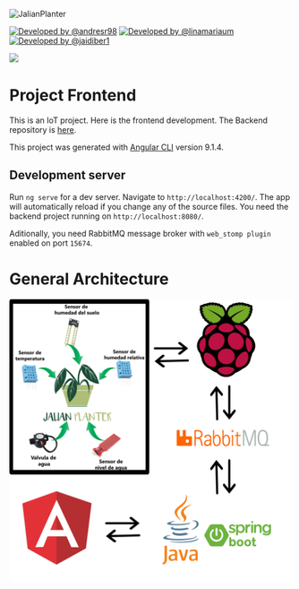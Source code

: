 ![JalianPlanter](https://github.com/linamariaum/jalian-planter-frontend/blob/develop/src/assets/dise%C3%B1o-de-marca/LetraJalianPlanter(Verde).png)


[![Developed by @andresr98](https://img.shields.io/badge/developed%20by-%40andresr98-52C9D5.svg  "Andrés Ruíz Graciano")](https://github.com/andresr98)
[![Developed by @linamariaum](https://img.shields.io/badge/developed%20by-%40linamariaum-E482AF.svg  "Lina María Uribe")](https://github.com/linamariaum)
[![Developed by @jaidiber1](https://img.shields.io/badge/developed%20by-%40jaidiber1-88DF60.svg  "Jaidiber Vanegas Cataño")](https://github.com/jaidiber1)

<img src="https://github.com/linamariaum/jalian-planter-frontend/blob/develop/src/assets/dise%C3%B1o-de-marca/Logo.png" width="200">

# Project Frontend

This is an IoT project. Here is the frontend development. 
The Backend repository is [here](https://github.com/andresr98/jalian-planter-backend).

This project was generated with [Angular CLI](https://github.com/angular/angular-cli) version 9.1.4.

## Development server

Run `ng serve` for a dev server. Navigate to `http://localhost:4200/`. The app will automatically reload if you change any of the source files. You need the backend project running on `http://localhost:8080/`.

Aditionally, you need RabbitMQ message broker with `web_stomp plugin` enabled on port `15674`.

# General Architecture

<img src="https://github.com/linamariaum/jalian-planter-frontend/blob/develop/src/assets/arquitectura/Montaje.png" width="800">
